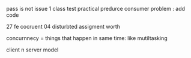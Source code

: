 
pass is not issue
1 class test practical
predurce consumer problem : add code

27 fe cocruent
04 disturbted assigment worth

concurnnecy = things that happen in same time: like mutiltasking

client n server model

